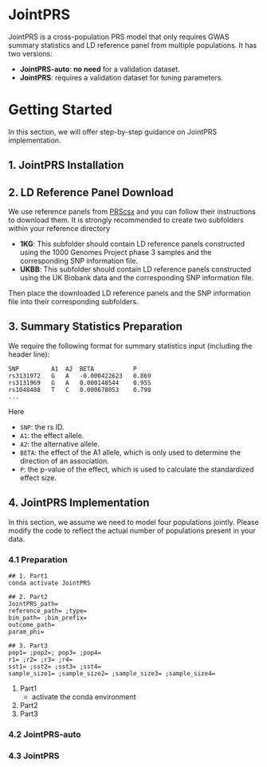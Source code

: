 # JointPRS
JointPRS is a cross-population PRS model that only requires GWAS summary statistics and LD reference panel from multiple populations. It has two versions: 
- **JointPRS-auto**: **no need** for a validation dataset.
- **JointPRS**: requires a validation dataset for tuning parameters. 

# Getting Started
In this section, we will offer step-by-step guidance on JointPRS implementation.

## 1. JointPRS Installation

## 2. LD Reference Panel Download
We use reference panels from [PRScsx](https://github.com/getian107/PRScsx#getting-started) and you can follow their instructions to download them. It is strongly recommended to create two subfolders within your reference directory

- **1KG**: This subfolder should contain LD reference panels constructed using the 1000 Genomes Project phase 3 samples and the corresponding SNP information file.
- **UKBB**: This subfolder should contain LD reference panels constructed using the UK Biobank data and the corresponding SNP information file.

Then place the downloaded LD reference panels and the SNP information file into their corresponding subfolders.

## 3. Summary Statistics Preparation
We require the following format for summary statistics input (including the header line):

```
SNP         A1  A2  BETA           P
rs3131972   G   A   -0.000422623   0.869
rs3131969   G   A   0.000148544    0.955
rs1048488   T   C   0.000678053    0.798
...
```
Here
- `SNP`: the rs ID.
-  `A1`: the effect allele.
-  `A2`: the alternative allele.
-  `BETA`: the effect of the A1 allele, which is only used to determine the direction of an association.
-  `P`: the p-value of the effect, which is used to calculate the standardized effect size.

## 4. JointPRS Implementation
In this section, we assume we need to model four populations jointly. Please modify the code to reflect the actual number of populations present in your data.

### 4.1 Preparation
```
## 1. Part1
conda activate JointPRS

## 2. Part2
JointPRS_path=
reference_path= ;type=
bim_path= ;bim_prefix=
outcome_path=
param_phi=

## 3. Part3
pop1= ;pop2=; pop3= ;pop4=
r1= ;r2= ;r3= ;r4=
sst1= ;sst2= ;sst3= ;sst4= 
sample_size1= ;sample_size2= ;sample_size3= ;sample_size4= 
```
1. Part1
   - activate the conda environment
3. Part2
4. Part3

### 4.2 JointPRS-auto


### 4.3 JointPRS

```

```

